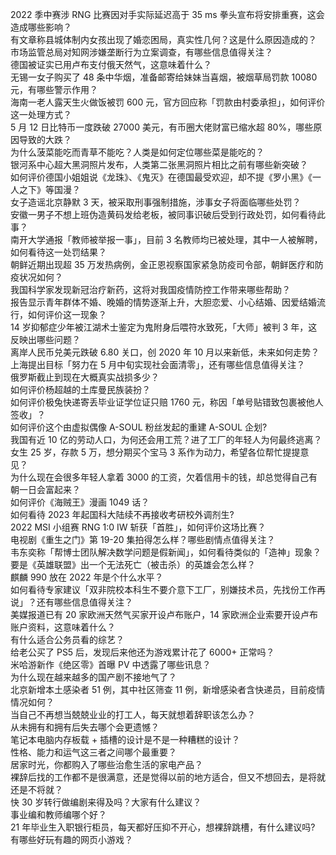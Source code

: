 2022 季中赛涉 RNG 比赛因对手实际延迟高于 35 ms 拳头宣布将安排重赛，这会造成哪些影响？  
有文章称县城体制内女孩出现了婚恋困局，真实性几何？这是什么原因造成的？  
市场监管总局对知网涉嫌垄断行为立案调查，有哪些信息值得关注？  
德国被证实已用卢布支付俄天然气，这意味着什么？  
无锡一女子购买了 48 条中华烟，准备邮寄给妹妹当喜烟，被烟草局罚款 10080 元，有哪些警示作用？  
海南一老人露天生火做饭被罚 600 元，官方回应称「罚款由村委承担」，如何评价这一处理方式？  
5 月 12 日比特币一度跌破 27000 美元，有币圈大佬财富已缩水超 80%，哪些原因导致的大跌？  
为什么菠菜能吃而青草不能吃？人类是如何定位哪些菜是能吃的？  
银河系中心超大黑洞照片发布，人类第二张黑洞照片相比之前有哪些新突破？  
如何评价德国小姐姐说《龙珠》、《鬼灭》在德国最受欢迎，却不提《罗小黑》《一人之下》等国漫？  
女子造谣北京静默 3 天，被采取刑事强制措施，涉事女子将面临哪些处罚？  
安徽一男子不想上班伪造黄码发给老板，被同事识破后受到行政处罚，如何看待此事？  
南开大学通报「教师被举报一事」，目前 3 名教师均已被处理，其中一人被解聘，如何看待这一处罚结果？  
朝鲜近期出现超 35 万发热病例，金正恩视察国家紧急防疫司令部，朝鲜医疗和防疫状况如何？  
我国科学家发现新冠治疗新药，这将对我国疫情防控工作带来哪些帮助？  
报告显示青年群体不婚、晚婚的情势逐渐上升，大胆恋爱、小心结婚、因爱结婚流行，如何评价这一现象？  
14 岁抑郁症少年被江湖术士鉴定为鬼附身后喂符水致死，「大师」被判 3 年，这反映出哪些问题？  
离岸人民币兑美元跌破 6.80 关口，创 2020 年 10 月以来新低，未来如何走势？  
上海提出目标「努力在 5 月中旬实现社会面清零」，还有哪些信息值得关注？  
俄罗斯截止到现在大概真实战损多少？  
如何评价杨超越的土库曼民族装扮？  
如何评价极兔快递寄丢毕业证学位证只赔 1760 元，称因「单号贴错致包裹被他人签收」？  
如何评价这个由虚拟偶像 A-SOUL 粉丝发起的重建 A-SOUL 企划?  
我国有近 10 亿的劳动人口，为何还会用工荒？进了工厂的年轻人为何最终逃离？  
女生 25 岁，存款 5 万，想分期买个宝马 3 系作为动力，希望各位帮忙提提意见？  
为什么现在会很多年轻人拿着 3000 的工资，欠着信用卡的钱，却总觉得自己有朝一日会富起来？  
如何评价《海贼王》漫画 1049 话？  
如何看待 2023 年起国科大陆续不再接收考研校外调剂生?  
2022 MSI 小组赛 RNG 1:0 IW 斩获「首胜」，如何评价这场比赛？  
电视剧《重生之门》第 19-20 集拍得怎么样？哪些剧情点值得关注？  
韦东奕称「帮博士团队解决数学问题是假新闻」，如何看待类似的「造神」现象？  
要是《英雄联盟》出一个无法死亡（被击杀）的英雄会怎么样？  
麒麟 990 放在 2022 年是个什么水平？  
如何看待专家建议「双非院校本科生不要介意下工厂，别嫌技术员，先找份工作再说」？还有哪些信息值得关注？  
美媒报道已有 20 家欧洲天然气买家开设卢布账户，14 家欧洲企业索要开设卢布账户资料，这意味着什么？  
有什么适合公务员看的综艺？  
给老公买了 PS5 后，发现后来他还为游戏累计花了 6000+ 正常吗？  
米哈游新作《绝区零》首曝 PV 中透露了哪些讯息？  
为什么现在越来越多的国产剧不接地气了？  
北京新增本土感染者 51 例，其中社区筛查 11 例，新增感染者含快递员，目前疫情情况如何？  
当自己不再想当兢兢业业的打工人，每天就想着辞职该怎么办？  
从未拥有和拥有后失去哪个会更遗憾？  
笔记本电脑内存板载 + 插槽的设计是不是一种糟糕的设计？  
性格、能力和运气这三者之间哪个最重要？  
居家时光，你都购入了哪些治愈生活的家电产品？  
裸辞后找的工作都不是很满意，还是觉得以前的地方适合，但又不想回去，是将就还是不将就？  
快 30 岁转行做编剧来得及吗？大家有什么建议？  
事业编和教师编哪个好？  
21 年毕业生入职银行柜员，每天都好压抑不开心，想裸辞跳槽，有什么建议吗?  
有哪些好玩有趣的网页小游戏？  
